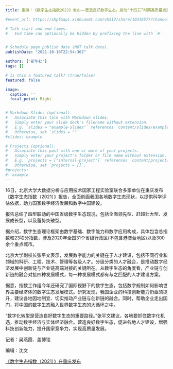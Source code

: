 ```yaml
---
title: 重磅！《数字生态指数2021》发布——营造良好数字生态，推动“十四五”时期高质量发展”

#event_url: https://xhpfmapi.xinhuaxmt.com/vh512/share/10318577?channel=weixin

# Talk start and end times.
#   End time can optionally be hidden by prefixing the line with `#`.


# Schedule page publish date (NOT talk date).
publishDate: "2021-10-16T22:54:36Z"

authors: ['新华社']
tags: []

# Is this a featured talk? (true/false)
featured: false

image:
  caption: ''
  focal_point: Right


# Markdown Slides (optional).
#   Associate this talk with Markdown slides.
#   Simply enter your slide deck's filename without extension.
#   E.g. `slides = "example-slides"` references `content/slides/example-slides.md`.
#   Otherwise, set `slides = ""`.
#slides: example

# Projects (optional).
#   Associate this post with one or more of your projects.
#   Simply enter your project's folder or file name without extension.
#   E.g. `projects = ["internal-project"]` references `content/project/deep-learning/index.md`.
#   Otherwise, set `projects = []`.
#projects:
#- example
---
```


16日，北京大学大数据分析与应用技术国家工程实验室联合多家单位在重庆发布《数字生态指数（2021）》报告，全面刻画我国各地数字生态现状，以提供科学评估依据，助力国家数字经济发展和数字中国建设。

报告总结了四型联动的中国省级数字生态现况，包括全面领先型、赶超壮大型、发展成长型，以及蓄势突破型。

据介绍，数字生态理论框架由数字基础、数字能力和数字应用构成，具体包含总指数和23项分指数，涉及2020年全国31个省级行政区(不包含港澳台地区)以及300余个重点城市。

北京大学副校长张平文表示，发展数字能力的关键在于人才建设，包括不同行业和领域的科研、工程、技术、管理等各级人才。分级分类的人才融合，是推动数字经济发展中创新链与产业链高端对接的关键所在。从数字生态的角度看，产业链与创新链的融合对接四种发展模式，每一种发展模式都有与之匹配的人才建设方案。

据悉，指数工作组今年还研究了国际视野下的数字生态，包括数字规制如何影响世界主要经济体的数字生态发展模式。研究发现，我国企业的科技创新能力仍亟须提升，建议各地因地制宜、切实推动产业链与创新链的融合。同时，帮助企业走出国门，将中国的数字生态融入世界数字生态的大循环之中。

“数字化转型是营造良好数字生态的重要路径。”张平文建议，各地要抓住数字化机遇，推动数字经济与实体经济融合。营造良好数字生态，促进各地人才建设，增强科技创新能力，提升国家竞争力，实现高质量发展。

记者：吴燕霞、盖博铭

编辑：沈文

 

[《数字生态指数（2021）》在重庆发布](https://xhpfmapi.xinhuaxmt.com/vh512/share/10323622?channel=weixin) 
